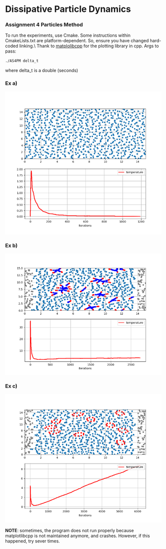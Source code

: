 # Dissipative Particle Dynamics
### Assignment 4 Particles Method
To run the experiments, use Cmake. Some instructions within CmakeLists.txt are platform-dependent. So, ensure you have changed hard-coded linking.\\
Thank to [matplolibcpp](https://github.com/lava/matplotlib-cpp) for the plotting library in cpp.
Args to pass:
```bash
./AS4PM delta_t
```
where delta_t is a double (seconds)
### Ex a)

![alt text](images/ex_a.png "test A")

### Ex b)

![alt text](images/ex_b.png "test B")

### Ex c)
![alt text](images/ex_c.png "test C")


__NOTE__: sometimes, the program does not run properly because matplotlibcpp is not maintained anymore, and crashes. However, if this happened, try sever times. 